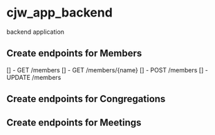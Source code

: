 # cjw_app_backend
backend application

## Create endpoints for Members
[] - GET /members
[] - GET /members/{name}
[] - POST /members
[] - UPDATE /members

## Create endpoints for Congregations

## Create endpoints for Meetings
